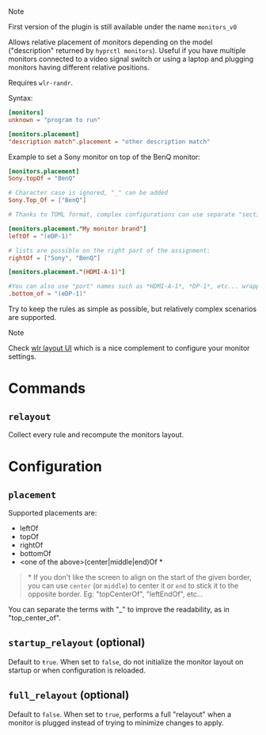 > [!note]
> First version of the plugin is still available under the name `monitors_v0`

Allows relative placement of monitors depending on the model ("description" returned by `hyprctl monitors`).
Useful if you have multiple monitors connected to a video signal switch or using a laptop and plugging monitors having different relative positions.

Requires `wlr-randr`.

Syntax:

```toml
[monitors]
unknown = "program to run"

[monitors.placement]
"description match".placement = "other description match"
```

Example to set a Sony monitor on top of the BenQ monitor:
```toml
[monitors.placement]
Sony.topOf = "BenQ"

# Character case is ignored, "_" can be added
Sony.Top_Of = ["BenQ"]

# Thanks to TOML format, complex configurations can use separate "sections" for clarity, eg:

[monitors.placement."My monitor brand"]
leftOf = "(eDP-1)"

# lists are possible on the right part of the assignment:
rightOf = ["Sony", "BenQ"]

[monitors.placement."(HDMI-A-1)"]

#You can also use "port" names such as *HDMI-A-1*, *DP-1*, etc... wrapping them in *()*:
.bottom_of = "(eDP-1)"

```




Try to keep the rules as simple as possible, but relatively complex scenarios are supported.

> [!note]
> Check [wlr layout UI](https://github.com/fdev31/wlr-layout-ui) which is a nice complement to configure your monitor settings.

# Commands

## `relayout`

Collect every rule and recompute the monitors layout.

# Configuration

## `placement`

Supported placements are:

- leftOf
- topOf
- rightOf
- bottomOf
- \<one of the above>(center|middle|end)Of *

> \* If you don't like the screen to align on the start of the given border, you can use `center` (or `middle`) to center it or `end` to stick it to the opposite border.
> Eg: "topCenterOf", "leftEndOf", etc...

You can separate the terms with "_" to improve the readability, as in "top_center_of".

## `startup_relayout` (optional)

Default to `ŧrue`.
When set to `false`, do not initialize the monitor layout on startup or when configuration is reloaded.

## `full_relayout` (optional)

Default to `false`.
When set to `true`, performs a full "relayout" when a monitor is plugged instead of trying to minimize changes to apply.
